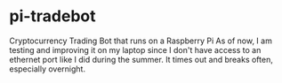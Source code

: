 # pi-tradebot
Cryptocurrency Trading Bot that runs on a Raspberry Pi
As of now, I am testing and improving it on my laptop since I don't have access to an ethernet port like I did during the summer. It times out and breaks often, especially overnight.
